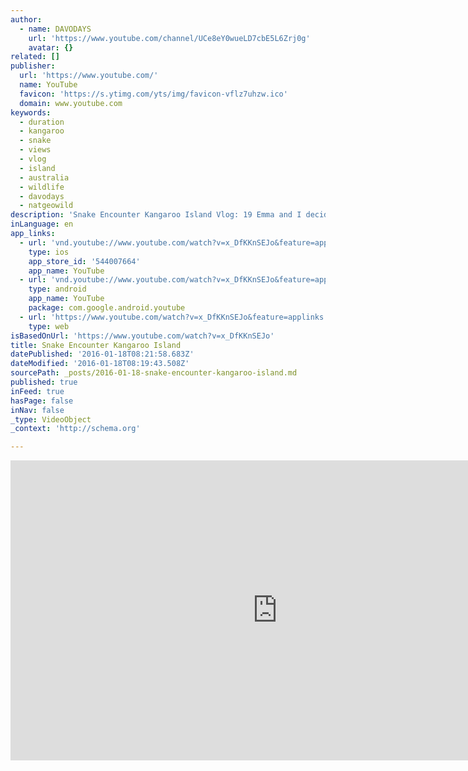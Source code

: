 ```yaml
---
author:
  - name: DAVODAYS
    url: 'https://www.youtube.com/channel/UCe8eY0wueLD7cbE5L6Zrj0g'
    avatar: {}
related: []
publisher:
  url: 'https://www.youtube.com/'
  name: YouTube
  favicon: 'https://s.ytimg.com/yts/img/favicon-vflz7uhzw.ico'
  domain: www.youtube.com
keywords:
  - duration
  - kangaroo
  - snake
  - views
  - vlog
  - island
  - australia
  - wildlife
  - davodays
  - natgeowild
description: 'Snake Encounter Kangaroo Island Vlog: 19 Emma and I decided to head out to kangaroo island for 6 nights and see what its all about. The very first night was super exciting with an awesome tiger snake encounter. This vlog is filmed a bit different with some cinematic montages throughout the vlog.'
inLanguage: en
app_links:
  - url: 'vnd.youtube://www.youtube.com/watch?v=x_DfKKnSEJo&feature=applinks'
    type: ios
    app_store_id: '544007664'
    app_name: YouTube
  - url: 'vnd.youtube://www.youtube.com/watch?v=x_DfKKnSEJo&feature=applinks'
    type: android
    app_name: YouTube
    package: com.google.android.youtube
  - url: 'https://www.youtube.com/watch?v=x_DfKKnSEJo&feature=applinks'
    type: web
isBasedOnUrl: 'https://www.youtube.com/watch?v=x_DfKKnSEJo'
title: Snake Encounter Kangaroo Island
datePublished: '2016-01-18T08:21:58.683Z'
dateModified: '2016-01-18T08:19:43.508Z'
sourcePath: _posts/2016-01-18-snake-encounter-kangaroo-island.md
published: true
inFeed: true
hasPage: false
inNav: false
_type: VideoObject
_context: 'http://schema.org'

---
```

<iframe src="https://cdn.embedly.com/widgets/media.html?src=https%3A%2F%2Fwww.youtube.com%2Fembed%2Fx_DfKKnSEJo%3Ffeature%3Doembed&amp;url=https%3A%2F%2Fwww.youtube.com%2Fwatch%3Fv%3Dx_DfKKnSEJo&amp;image=https%3A%2F%2Fi.ytimg.com%2Fvi%2Fx_DfKKnSEJo%2Fhqdefault.jpg&amp;key=b7d04c9b404c499eba89ee7072e1c4f7&amp;type=text%2Fhtml&amp;schema=youtube" width="854" height="480" scrolling="no" frameborder="0" allowfullscreen="allowfullscreen" style=""></iframe>